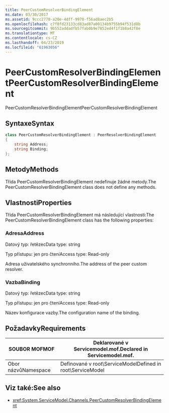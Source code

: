 ```yaml
---
title: PeerCustomResolverBindingElement
ms.date: 03/30/2017
ms.assetid: 9ccc2770-a20e-4dff-9970-f56ad8aec2b5
ms.openlocfilehash: c7f8fd23133cd83ad87a00134b9755b94f531d8b
ms.sourcegitcommit: 9b552addadfb57fab0b9e7852ed4f1f1b8a42f8e
ms.translationtype: MT
ms.contentlocale: cs-CZ
ms.lasthandoff: 04/23/2019
ms.locfileid: "61963056"
---
```

# <a name="peercustomresolverbindingelement"></a><span data-ttu-id="c837f-102">PeerCustomResolverBindingElement</span><span class="sxs-lookup"><span data-stu-id="c837f-102">PeerCustomResolverBindingElement</span></span>

<span data-ttu-id="c837f-103">PeerCustomResolverBindingElement</span><span class="sxs-lookup"><span data-stu-id="c837f-103">PeerCustomResolverBindingElement</span></span>

## <a name="syntax"></a><span data-ttu-id="c837f-104">Syntaxe</span><span class="sxs-lookup"><span data-stu-id="c837f-104">Syntax</span></span>

```csharp
class PeerCustomResolverBindingElement : PeerResolverBindingElement
{
    string Address;
    string Binding;
};
```

## <a name="methods"></a><span data-ttu-id="c837f-105">Metody</span><span class="sxs-lookup"><span data-stu-id="c837f-105">Methods</span></span>

<span data-ttu-id="c837f-106">Třída PeerCustomResolverBindingElement nedefinuje žádné metody.</span><span class="sxs-lookup"><span data-stu-id="c837f-106">The PeerCustomResolverBindingElement class does not define any methods.</span></span>

## <a name="properties"></a><span data-ttu-id="c837f-107">Vlastnosti</span><span class="sxs-lookup"><span data-stu-id="c837f-107">Properties</span></span>

 <span data-ttu-id="c837f-108">Třída PeerCustomResolverBindingElement má následující vlastnosti:</span><span class="sxs-lookup"><span data-stu-id="c837f-108">The PeerCustomResolverBindingElement class has the following properties:</span></span>

### <a name="address"></a><span data-ttu-id="c837f-109">Adresa</span><span class="sxs-lookup"><span data-stu-id="c837f-109">Address</span></span>

<span data-ttu-id="c837f-110">Datový typ: řetězec</span><span class="sxs-lookup"><span data-stu-id="c837f-110">Data type: string</span></span>

<span data-ttu-id="c837f-111">Typ přístupu: jen pro čtení</span><span class="sxs-lookup"><span data-stu-id="c837f-111">Access type: Read-only</span></span>

<span data-ttu-id="c837f-112">Adresa uživatelského synchronního.</span><span class="sxs-lookup"><span data-stu-id="c837f-112">The address of the peer custom resolver.</span></span>

### <a name="binding"></a><span data-ttu-id="c837f-113">Vazba</span><span class="sxs-lookup"><span data-stu-id="c837f-113">Binding</span></span>

<span data-ttu-id="c837f-114">Datový typ: řetězec</span><span class="sxs-lookup"><span data-stu-id="c837f-114">Data type: string</span></span>

<span data-ttu-id="c837f-115">Typ přístupu: jen pro čtení</span><span class="sxs-lookup"><span data-stu-id="c837f-115">Access type: Read-only</span></span>

<span data-ttu-id="c837f-116">Název konfigurace vazby.</span><span class="sxs-lookup"><span data-stu-id="c837f-116">The configuration name of the binding.</span></span>

## <a name="requirements"></a><span data-ttu-id="c837f-117">Požadavky</span><span class="sxs-lookup"><span data-stu-id="c837f-117">Requirements</span></span>

|<span data-ttu-id="c837f-118">SOUBOR MOF</span><span class="sxs-lookup"><span data-stu-id="c837f-118">MOF</span></span>|<span data-ttu-id="c837f-119">Deklarované v Servicemodel.mof.</span><span class="sxs-lookup"><span data-stu-id="c837f-119">Declared in Servicemodel.mof.</span></span>|
|---------|-----------------------------------|
|<span data-ttu-id="c837f-120">Obor názvů</span><span class="sxs-lookup"><span data-stu-id="c837f-120">Namespace</span></span>|<span data-ttu-id="c837f-121">Definované v root\ServiceModel</span><span class="sxs-lookup"><span data-stu-id="c837f-121">Defined in root\ServiceModel</span></span>|

## <a name="see-also"></a><span data-ttu-id="c837f-122">Viz také:</span><span class="sxs-lookup"><span data-stu-id="c837f-122">See also</span></span>

- <xref:System.ServiceModel.Channels.PeerCustomResolverBindingElement>
